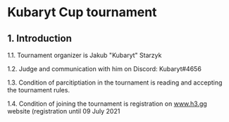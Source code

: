 # Kubaryt Cup tournament

## 1. Introduction

1.1. Tournament organizer is Jakub "Kubaryt" Starzyk

1.2. Judge and communication with him on Discord: Kubaryt#4656

1.3. Condition of parcitiptiation in the tournament is reading and accepting the tournament rules.

1.4. Condition of joining the tournament is registration on www.h3.gg website (registration until 09 July 2021

